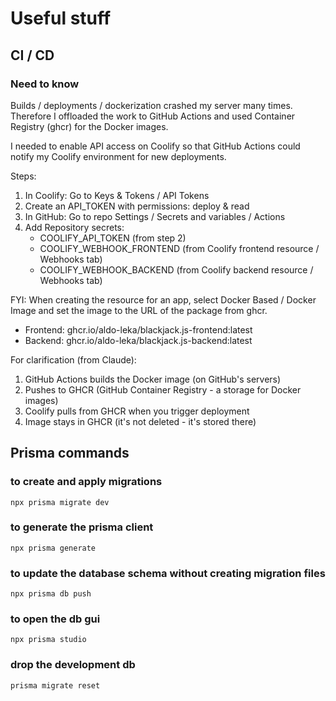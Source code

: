 # Useful stuff

## CI / CD
### Need to know
Builds / deployments / dockerization crashed my server many times.
Therefore I offloaded the work to GitHub Actions and used Container Registry (ghcr) for the Docker images.

I needed to enable API access on Coolify so that GitHub Actions
could notify my Coolify environment for new deployments.

Steps:
1. In Coolify: Go to Keys & Tokens / API Tokens
2. Create an API_TOKEN with permissions: deploy & read
3. In GitHub: Go to repo Settings / Secrets and variables / Actions
4. Add Repository secrets:
   - COOLIFY_API_TOKEN (from step 2)
   - COOLIFY_WEBHOOK_FRONTEND (from Coolify frontend resource / Webhooks tab)
   - COOLIFY_WEBHOOK_BACKEND (from Coolify backend resource / Webhooks tab)

FYI: When creating the resource for an app, select Docker Based /
Docker Image and set the image to the URL of the package from ghcr.
- Frontend: ghcr.io/aldo-leka/blackjack.js-frontend:latest
- Backend: ghcr.io/aldo-leka/blackjack.js-backend:latest

For clarification (from Claude):
1. GitHub Actions builds the Docker image (on GitHub's servers)
2. Pushes to GHCR (GitHub Container Registry - a storage for Docker images)
3. Coolify pulls from GHCR when you trigger deployment
4. Image stays in GHCR (it's not deleted - it's stored there)

## Prisma commands
### to create and apply migrations
```npx prisma migrate dev```

### to generate the prisma client
```npx prisma generate```

### to update the database schema without creating migration files
```npx prisma db push```

### to open the db gui
```npx prisma studio```

### drop the development db
```prisma migrate reset```